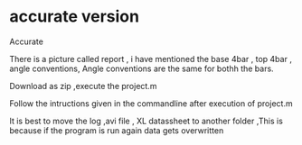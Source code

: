 # accurate version

<p>     Accurate    </p>


There is a picture called report , i have mentioned the base 4bar , top 4bar , angle conventions,
	Angle conventions are the same for bothh the bars. 


<p> Download as zip ,execute the project.m</p>

<p> Follow the intructions given in the commandline after execution of project.m </p>

<p> It is best to move the log ,avi file , 
  XL datassheet to another folder ,This is because if the program is run again
   data gets overwritten</p>

